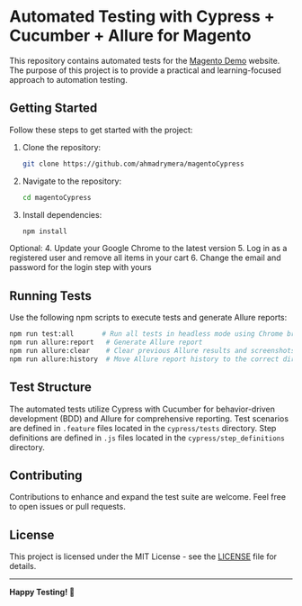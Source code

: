 # Automated Testing with Cypress + Cucumber + Allure for Magento

This repository contains automated tests for the [Magento Demo](https://magento.softwaretestingboard.com/) website. The purpose of this project is to provide a practical and learning-focused approach to automation testing.

## Getting Started

Follow these steps to get started with the project:

1. Clone the repository:

   ```bash
   git clone https://github.com/ahmadrymera/magentoCypress
   ```

2. Navigate to the repository:

   ```bash
   cd magentoCypress
   ```

3. Install dependencies:

   ```bash
   npm install
   ```

Optional:
4. Update your Google Chrome to the latest version
5. Log in as a registered user and remove all items in your cart
6. Change the email and password for the login step with yours

## Running Tests

Use the following npm scripts to execute tests and generate Allure reports:

```bash
npm run test:all       # Run all tests in headless mode using Chrome browser
npm run allure:report   # Generate Allure report
npm run allure:clear    # Clear previous Allure results and screenshots
npm run allure:history  # Move Allure report history to the correct directory
```

## Test Structure

The automated tests utilize Cypress with Cucumber for behavior-driven development (BDD) and Allure for comprehensive reporting. Test scenarios are defined in `.feature` files located in the `cypress/tests` directory. Step definitions are defined in `.js` files located in the `cypress/step_definitions` directory.

## Contributing

Contributions to enhance and expand the test suite are welcome. Feel free to open issues or pull requests.

## License

This project is licensed under the MIT License - see the [LICENSE](LICENSE) file for details.

---

**Happy Testing! 🚀**
